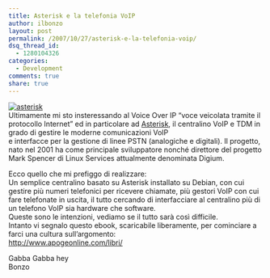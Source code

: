 ```yaml
---
title: Asterisk e la telefonia VoIP
author: ilbonzo
layout: post
permalink: /2007/10/27/asterisk-e-la-telefonia-voip/
dsq_thread_id:
  - 1280104326
categories:
  - Development
comments: true
share: true
---
```

<p><a href='http://www.asterisk.org' title='asterisk'><img src='http://magni.me/wp-content/uploads/2007/10/asterisk_logo1.jpg' alt='asterisk' /></a><br />
Ultimamente mi sto insteressando al Voice Over IP &#8220;voce veicolata tramite il protocollo Internet&#8221; ed in particolare ad <a href="http://www.asterisk.org/">Asterisk</a>, il centralino VoIP e TDM in grado di gestire le moderne comunicazioni VoIP<br />
e interfacce per la gestione di linee PSTN (analogiche e digitali). Il progetto, nato nel 2001 ha come principale sviluppatore nonché direttore del progetto Mark Spencer di Linux Services attualmente denominata Digium.</p>
<p>Ecco quello che mi prefiggo di realizzare:<br />
Un semplice centralino basato su Asterisk installato su Debian, con cui gestire più numeri telefonici per ricevere chiamate, più gestori VoIP con cui fare telefonate in uscita, il tutto cercando di interfacciare al centralino più di un telefono VoIP sia hardware che software.<br />
Queste sono le intenzioni, vediamo se il tutto sarà così difficile.<br />
Intanto vi segnalo questo ebook, scaricabile liberamente, per cominciare a farci una cultura sull&#8217;argomento:<br />
<a href="http://www.apogeonline.com/libri/88-503-1041-2/scheda">http://www.apogeonline.com/libri/</a></p>
<p>Gabba Gabba hey<br />
Bonzo</p>
